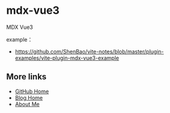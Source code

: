 # mdx-vue3

MDX Vue3

example：
- https://github.com/ShenBao/vite-notes/blob/master/plugin-examples/vite-plugin-mdx-vue3-example


## More links

- [GitHub Home](https://github.com/ShenBao)
- [Blog Home](https://shenbao.github.io)
- [About Me](https://shenbao.github.io/about/)
